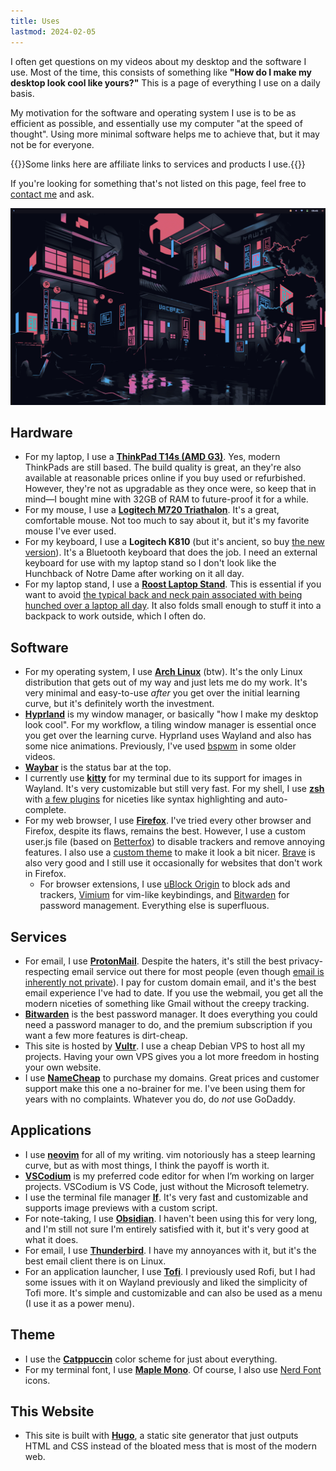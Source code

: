 ```yaml
---
title: Uses
lastmod: 2024-02-05
---
```


I often get questions on my videos about my desktop and the software I use. Most of the time, this consists of something like **"How do I make my desktop look cool like yours?"** This is a page of everything I use on a daily basis.

My motivation for the software and operating system I use is to be as efficient as possible, and essentially use my computer "at the speed of thought". Using more minimal software helps me to achieve that, but it may not be for everyone.

{{<note title="Disclosure">}}Some links here are affiliate links to services and products I use.{{</note>}}

If you're looking for something that's not listed on this page, feel free to [contact me](/contact) and ask.

![My Desktop](desktop.png "My cool desktop!! Which is actually just the most efficient way I've found to do my work.")

## Hardware

- For my laptop, I use a **[ThinkPad T14s (AMD G3)](https://amzn.to/3V3lKhL)**. Yes, modern ThinkPads are still based. The build quality is great, an they're also available at reasonable prices online if you buy used or refurbished. However, they're not as upgradable as they once were, so keep that in mind—I bought mine with 32GB of RAM to future-proof it for a while.
- For my mouse, I use a **[Logitech M720 Triathalon](https://amzn.to/48PmLgl)**. It's a great, comfortable mouse. Not too much to say about it, but it's my favorite mouse I've ever used.
- For my keyboard, I use a **Logitech K810** (but it's ancient, so buy [the new version](https://amzn.to/3V7gMQP)). It's a Bluetooth keyboard that does the job. I need an external keyboard for use with my laptop stand so I don't look like the Hunchback of Notre Dame after working on it all day.
- For my laptop stand, I use a **[Roost Laptop Stand](https://amzn.to/4c25zqV)**. This is essential if you want to avoid [the typical back and neck pain associated with being hunched over a laptop all day](https://www.youtube.com/watch?v=Rc8ZQeIZn40). It also folds small enough to stuff it into a backpack to work outside, which I often do.

## Software

- For my operating system, I use **[Arch Linux](https://archlinux.org)** (btw). It's the only Linux distribution that gets out of my way and just lets me do my work. It's very minimal and easy-to-use *after* you get over the initial learning curve, but it's definitely worth the investment.
- **[Hyprland](https://hyprland.org/)** is my window manager, or basically "how I make my desktop look cool". For my workflow, a tiling window manager is essential once you get over the learning curve. Hyprland uses Wayland and also has some nice animations. Previously, I've used [bspwm](https://github.com/baskerville/bspwm) in some older videos.
- **[Waybar](https://github.com/Alexays/Waybar)** is the status bar at the top.
- I currently use **[kitty](https://sw.kovidgoyal.net/kitty/)** for my terminal due to its support for images in Wayland. It's very customizable but still very fast. For my shell, I use **[zsh](https://www.youtube.com/watch?v=dRdGq8khTJc)** with [a few plugins](https://www.youtube.com/watch?v=wHnMd8uz6j0) for niceties like syntax highlighting and auto-complete.
- For my web browser, I use **[Firefox](https://www.youtube.com/watch?v=w0SJFED5xK0)**. I've tried every other browser and Firefox, despite its flaws, remains the best. However, I use a custom user.js file (based on [Betterfox](https://github.com/yokoffing/BetterFox)) to disable trackers and remove annoying features. I also use a [custom theme](https://github.com/ericmurphyxyz/userchrome.css) to make it look a bit nicer. [Brave](https://www.youtube.com/watch?v=uB845Elrds0) is also very good and I still use it occasionally for websites that don't work in Firefox.
    - For browser extensions, I use [uBlock Origin](https://ublockorigin.com/) to block ads and trackers, [Vimium](https://addons.mozilla.org/en-US/firefox/addon/vimium-ff/) for vim-like keybindings, and [Bitwarden](https://bitwarden.com/) for password management. Everything else is superfluous.

## Services

- For email, I use **[ProtonMail](https://pr.tn/ref/Y8M5X5MSTJ9G)**. Despite the haters, it's still the best privacy-respecting email service out there for most people (even though [email is inherently not private](https://www.youtube.com/watch?v=ljFAODAfAC8)). I pay for custom domain email, and it's the best email experience I've had to date. If you use the webmail, you get all the modern niceties of something like Gmail without the creepy tracking.
- **[Bitwarden](https://bitwarden.com/)** is the best password manager. It does everything you could need a password manager to do, and the premium subscription if you want a few more features is dirt-cheap.
- This site is hosted by **[Vultr](https://www.vultr.com/?ref=9005580-8H)**. I use a cheap Debian VPS to host all my projects. Having your own VPS gives you a lot more freedom in hosting your own website.
- I use **[NameCheap](https://namecheap.pxf.io/21z0BQ)** to purchase my domains. Great prices and customer support make this one a no-brainer for me. I've been using them for years with no complaints. Whatever you do, do *not* use GoDaddy.

## Applications

- I use **[neovim](https://www.youtube.com/watch?v=qQvFC0wRiRE)** for all of my writing. vim notoriously has a steep learning curve, but as with most things, I think the payoff is worth it.
- **[VSCodium](https://www.youtube.com/watch?v=c_eFYsuV1PU)** is my preferred code editor for when I’m working on larger projects. VSCodium is VS Code, just without the Microsoft telemetry.
- I use the terminal file manager **[lf](https://www.youtube.com/watch?v=2oWqD3JCXuI)**. It's very fast and customizable and supports image previews with a custom script.
- For note-taking, I use **[Obsidian](https://obsidian.md/)**. I haven't been using this for very long, and I'm still not sure I'm entirely satisfied with it, but it's very good at what it does.
- For email, I use **[Thunderbird](https://www.thunderbird.net/)**. I have my annoyances with it, but it's the best email client there is on Linux.
- For an application launcher, I use **[Tofi](https://github.com/philj56/tofi)**. I previously used Rofi, but I had some issues with it on Wayland previously and liked the simplicity of Tofi more. It's simple and customizable and can also be used as a menu (I use it as a power menu).

## Theme

- I use the **[Catppuccin](https://github.com/catppuccin/catppuccin)** color scheme for just about everything.
- For my terminal font, I use **[Maple Mono](https://github.com/subframe7536/Maple-font)**. Of course, I also use [Nerd Font](https://www.youtube.com/watch?v=b_FSqS4C1Ns) icons.

## This Website

- This site is built with **[Hugo](https://www.youtube.com/watch?v=KwkjqMs7ZYI)**, a static site generator that just outputs HTML and CSS instead of the bloated mess that is most of the modern web.
